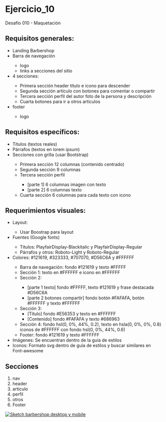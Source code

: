 # Ejercicio_10
Desafío 010 - Maquetación


<h2>Requisitos generales:</h2>
    <ul>
        <li>Landing Barbershop</li>
        <li>Barra de navegación</li>
            <ul>
                <li>logo</li>
                <li>links a secciones del sitio</li>
            </ul>
    	<li>4 secciones:</li>
            <ul>
        		<li>Primera sección header título e icono para descender</li>
        		<li>Segunda sección artículo con botones para comentar o compartir</li>
        		<li>Tercera sección perfil del autor foto de la persona y descripción</li>
        		<li>Cuarta botones para ir a otros artículos</li>
            </ul>
        <li>footer</li>
            <ul>
                <li>logo</li>
            </ul>
    </ul>

<h2>Requisitos específicos:</h2>
<ul>
    <li>Títulos (textos reales)</li>
	<li>Párrafos (textos en lorem ipsum)</li>
	<li>Secciones con grilla (usar Bootstrap)</li>
        <ul>
            <li>Primera sección 12 columnas (contenido centrado)</li>
            <li>Segunda sección 9 columnas </li>
            <li>Tercera sección perfil</li>
            <ul>
                <li>[parte 1] 6 columnas imagen con texto</li>
                <li>[parte 2] 6 columnas texto </li>
            </ul>
            <li>Cuarta sección 6 columnas para cada texto con icono</li>
        </ul>
</ul>
<h2>Requerimientos visuales:</h2>
<ul>
	<li> Layout:</li>
        <ul>
	       <li>Usar Boostrap para layout</li>
        </ul>
	<li>Fuentes (Google fonts)</li>
        <ul>
    		<li>Títulos: PlayfairDisplay-Blackitalic y PlayfairDisplay-Regular</li>
    		<li>Párrafos y otros: Roboto-Light y Roboto-Regular</li>
        </ul>
    <li>Colores: #121619, #323333, #707070, #D56C6A y #FFFFFF</li>
        <ul>
            <li>Barra de navegación: fondo #121619 y texto #FFFFF</li>
            <li>Sección 1: texto en #FFFFFF e icono en #FFFFFF</li>
            <li>Sección 2:</li>
                <ul>
                    <li>[parte 1 texto] fondo #FFFFF, texto #121619 y frase destacada #D56C6A</li>
                    <li>[parte 2 botones compartir] fondo botón #FAFAFA, botón #FFFFFF y texto #FFFFFF</li>
                </ul>
            <li>Sección 3:
                <ul>
                    <li>[Título] fondo #E56353 y texto en #FFFFFF</li>
                    <li>[Contenido] fondo #FAFAFA y texto #686963</li>
                </ul>
            <li>Sección 4: fondo hsl(0, 0%, 44%, 0.2), texto en hsla(0, 0%, 0%, 0.8) iconos de #FFFFFF con fondo hsl(0, 0%, 44%, 0.6) </li>
            <li>Footer: fondo #121619 y texto #FFFFFF</li>
        </ul>
    <li>Imágenes: Se encuentran dentro de la guía de estilos</li>
    <li>Iconos: Formato svg dentro de guía de estilos y buscar similares en Font-awesome </li>
</ul>

<h2>Secciones</h2>
<ol>
    <li>nav</li>
    <li>header</li>
    <li>articulo</li>
    <li>perfil</li>
    <li>otros</li>
    <li>Footer</li>
</ol>

<p><a target="_blank" rel="noopener noreferrer" href="/cindysc/Ejercicio_10/blob/master/barbershop_sketch.jpg"><img src="/cindysc/Ejercicio_10/raw/master/barbershop_sketch.jpg" alt="Sketch barbershop desktop y mobile" style="max-width:100%;"></a></p>
